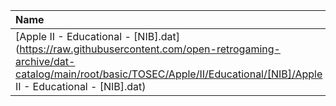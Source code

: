 |Name|Size|
|:---|---:|
|[Apple II - Educational - [NIB].dat](https://raw.githubusercontent.com/open-retrogaming-archive/dat-catalog/main/root/basic/TOSEC/Apple/II/Educational/[NIB]/Apple II - Educational - [NIB].dat)|24675|
